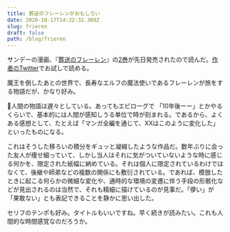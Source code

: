 ```yaml
---
title: 葬送のフレーレンがおもしろい
date: 2020-10-17T14:32:32.368Z
slug: frieren
draft: false
path: /blog/frieren
---
```

サンデーの漫画、『[葬送のフレーレン](https://amzn.to/3m0s6cH)』の[2巻](https://amzn.to/31igZnM)が先日発売されたので読んだ。[作者のTwitter](https://twitter.com/abetsukasa/status/1295556824821665793?s=20)でお試しで読める。

魔王を倒したあとの世界で、長寿なエルフの魔法使いであるフレーレンが旅をする物語だが、かなり好み。

人間の物語は遅々としている。あってもエピローグで 「10年後ーー」とかやるくらいで、基本的には人間が感知しうる単位で時が刻まれる。であるから、よくある感想として、たとえば「マンガ全編を通じて、XXはこのように変化した」といったものになる。

これはそうした移ろいの積分をギュッと凝縮したような作品だ。数年ぶりに会った友人が痩せ細っていて、しかし当人はそれに気がついていないような時に感じる何かを、限定された紙幅に納めている。それは個人に限定されているわけではなくて、後継や師弟などの複数の関係にも敷衍されている。であれば、模倣したときに起こる何らかの微細な変化や、通時的な環境の変遷に伴う手段の形骸化などが見出されるのは当然で、それも精細に描けているのが見事だ。「儚い」が「果敢ない」とも表記できることを静かに思い出した。

セリフのテンポも好み。タイトルもいいですね。早く続きが読みたい。これも人間的な時間感覚なのだろうか。